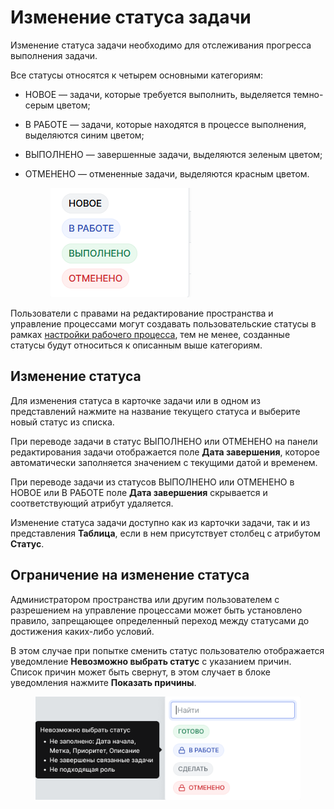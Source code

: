 # Изменение статуса задачи

Изменение статуса задачи необходимо для отслеживания прогресса выполнения задачи.

Все статусы относятся к четырем основными категориям:

* НОВОЕ — задачи, которые требуется выполнить, выделяется темно-серым цветом;
* В РАБОТЕ — задачи, которые находятся в процессе выполнения, выделяются синим цветом;
* ВЫПОЛНЕНО — завершенные задачи, выделяются зеленым цветом;
*   ОТМЕНЕНО — отмененные задачи, выделяются красным цветом.

    <figure><img src="../../../../.gitbook/assets/изображение (4) (1) (1) (1) (1) (1) (1).png" alt=""><figcaption></figcaption></figure>

Пользователи с правами на редактирование пространства и управление процессами могут создавать пользовательские статусы в рамках [настройки рабочего процесса](https://docs.teamstorm.io/rukovodstva/rukovodstvo-polzovatelya-teamstorm/nastroika-rabochikh-processov), тем не менее, созданные статусы будут относиться к описанным выше категориям.

## Изменение статуса

Для изменения статуса в карточке задачи или в одном из представлений нажмите на название текущего статуса и выберите новый статус из списка.&#x20;

При переводе задачи в статус ВЫПОЛНЕНО или ОТМЕНЕНО на панели редактирования задачи отображается поле **Дата завершения**, которое автоматически заполняется значением с текущими датой и временем.

При переводе задачи из статусов ВЫПОЛНЕНО или ОТМЕНЕНО в НОВОЕ или В РАБОТЕ поле **Дата завершения** скрывается и соответствующий атрибут удаляется.

Изменение статуса задачи доступно как из карточки задачи, так и из представления **Таблица**, если в нем присутствует столбец с атрибутом **Статус**.&#x20;

## Ограничение на изменение статуса

Администратором пространства или другим пользователем с разрешением на управление процессами может быть установлено правило, запрещающее определенный переход между  статусами до достижения каких-либо условий.&#x20;

В этом случае при попытке сменить статус пользователю отображается уведомление **Невозможно выбрать статус** с указанием причин. Список причин может быть свернут, в этом случает в блоке уведомления нажмите **Показать причины**.&#x20;

<figure><img src="../../../../.gitbook/assets/изображение (246).png" alt=""><figcaption></figcaption></figure>







